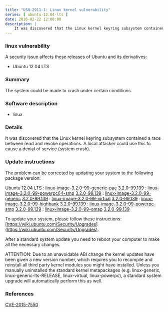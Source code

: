 ```yaml
---
title: "USN-2911-1: Linux kernel vulnerability"
series: [ ubuntu-12.04-lts ]
date: 2016-02-22 12:00:00
description: |
    It was discovered that the Linux kernel keyring subsystem contained a race between read and revoke operations. A local attacker could use this to cause a denial of service (system crash). 
--- 
```

 
### linux vulnerability

A security issue affects these releases of Ubuntu and its derivatives:

* Ubuntu 12.04 LTS

### Summary

The system could be made to crash under certain conditions. 

### Software description

* linux 

### Details

It was discovered that the Linux kernel keyring subsystem contained a race between read and revoke operations. A local attacker could use this to cause a denial of service (system crash). 

### Update instructions

The problem can be corrected by updating your system to the following package version:

Ubuntu 12.04 LTS
 : [linux-image-3.2.0-99-generic-pae](https://launchpad.net/ubuntu/+source/linux) <span> [3.2.0-99.139](https://launchpad.net/ubuntu/+source/linux/3.2.0-99.139) </span> 
 : [linux-image-3.2.0-99-powerpc64-smp](https://launchpad.net/ubuntu/+source/linux) <span> [3.2.0-99.139](https://launchpad.net/ubuntu/+source/linux/3.2.0-99.139) </span> 
 : [linux-image-3.2.0-99-generic](https://launchpad.net/ubuntu/+source/linux) <span> [3.2.0-99.139](https://launchpad.net/ubuntu/+source/linux/3.2.0-99.139) </span> 
 : [linux-image-3.2.0-99-virtual](https://launchpad.net/ubuntu/+source/linux) <span> [3.2.0-99.139](https://launchpad.net/ubuntu/+source/linux/3.2.0-99.139) </span> 
 : [linux-image-3.2.0-99-highbank](https://launchpad.net/ubuntu/+source/linux) <span> [3.2.0-99.139](https://launchpad.net/ubuntu/+source/linux/3.2.0-99.139) </span> 
 : [linux-image-3.2.0-99-powerpc-smp](https://launchpad.net/ubuntu/+source/linux) <span> [3.2.0-99.139](https://launchpad.net/ubuntu/+source/linux/3.2.0-99.139) </span> 
 : [linux-image-3.2.0-99-omap](https://launchpad.net/ubuntu/+source/linux) <span> [3.2.0-99.139](https://launchpad.net/ubuntu/+source/linux/3.2.0-99.139) </span> 

To update your system, please follow these instructions: [https://wiki.ubuntu.com/Security/Upgrades](https://wiki.ubuntu.com/Security/Upgrades).

After a standard system update you need to reboot your computer to make all the necessary changes.

ATTENTION: Due to an unavoidable ABI change the kernel updates have been given a new version number, which requires you to recompile and reinstall all third party kernel modules you might have installed. Unless you manually uninstalled the standard kernel metapackages (e.g. linux-generic, linux-generic-lts-RELEASE, linux-virtual, linux-powerpc), a standard system upgrade will automatically perform this as well. 

### References

 [CVE-2015-7550](http://people.ubuntu.com/~ubuntu-security/cve/CVE-2015-7550)
 
